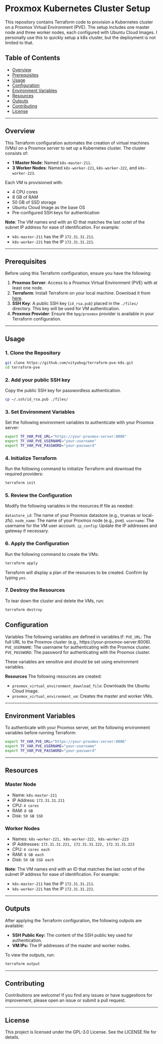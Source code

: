 # Proxmox Kubernetes Cluster Setup

This repository contains Terraform code to provision a Kubernetes cluster on a Proxmox Virtual Environment (PVE). The setup includes one master node and three worker nodes, each configured with Ubuntu Cloud Images. I personally use this to quickly setup a k8s cluster, but the deployment is not limited to that.

## Table of Contents
- [Overview](#overview)
- [Prerequisites](#prerequisites)
- [Usage](#usage)
- [Configuration](#configuration)
- [Environment Variables](#environment-variables)
- [Resources](#resources)
- [Outputs](#outputs)
- [Contributing](#contributing)
- [License](#license)

---

## Overview

This Terraform configuration automates the creation of virtual machines (VMs) on a Proxmox server to set up a Kubernetes cluster. The cluster consists of:
- **1 Master Node**: Named `k8s-master-211`.
- **3 Worker Nodes**: Named `k8s-worker-221`, `k8s-worker-222`, and `k8s-worker-223`.

Each VM is provisioned with:
- 4 CPU cores
- 8 GB of RAM
- 50 GB of SSD storage
- Ubuntu Cloud Image as the base OS
- Pre-configured SSH keys for authentication

**Note**: The VM names end with an ID that matches the last octet of the subnet IP address for ease of identification. For example:
- `k8s-master-211` has the IP `172.31.31.211`.
- `k8s-worker-221` has the IP `172.31.31.221`.

---

## Prerequisites

Before using this Terraform configuration, ensure you have the following:

1. **Proxmox Server**: Access to a Proxmox Virtual Environment (PVE) with at least one node.
2. **Terraform**: Install Terraform on your local machine. Download it from [here](https://www.terraform.io/downloads.html).
3. **SSH Key**: A public SSH key (`id_rsa.pub`) placed in the `./files/` directory. This key will be used for VM authentication.
4. **Proxmox Provider**: Ensure the `bpg/proxmox` provider is available in your Terraform configuration.

---

## Usage

### 1. Clone the Repository
```bash
git clone https://github.com/vityobug/terraform-pve-k8s.git
cd terraform-pve
```

### 2. Add your public SSH key
Copy the public SSH key for passwordless authentication.
```bash
cp ~/.ssh/id_rsa.pub ./files/
```


### 3. Set Environment Variables
Set the following environment variables to authenticate with your Proxmox server:
```bash
export TF_VAR_PVE_URL="https://your-proxmox-server:8006"
export TF_VAR_PVE_USERNAME="your-username"
export TF_VAR_PVE_PASSWORD="your-password"
```

### 4. Initialize Terraform
Run the following command to initialize Terraform and download the required providers:
```bash
terraform init
```

### 5. Review the Configuration
Modify the following variables in the resources.tf file as needed:

`datastore_id`: The name of your Proxmox datastore (e.g., truenas or local-zfs).
`node_name`: The name of your Proxmox node (e.g., pve).
`username`: The username for the VM user account.
`ip_config`: Update the IP addresses and gateway if necessary.

### 6. Apply the Configuration
Run the following command to create the VMs:
```bash
terraform apply
```
Terraform will display a plan of the resources to be created. Confirm by typing `yes`.

### 7. Destroy the Resources
To tear down the cluster and delete the VMs, run:
```bash
terraform destroy
```

## Configuration
Variables
The following variables are defined in variables.tf:
`PVE_URL`: The full URL to the Proxmox cluster (e.g., https://your-proxmox-server:8006).
`PVE_USERNAME`: The username for authenticating with the Proxmox cluster.
`PVE_PASSWORD`: The password for authenticating with the Proxmox cluster.

These variables are sensitive and should be set using environment variables.

**Resources**
The following resources are created:

* `proxmox_virtual_environment_download_file`: Downloads the Ubuntu Cloud Image.
* `proxmox_virtual_environment_vm`: Creates the master and worker VMs.

---

## Environment Variables
To authenticate with your Proxmox server, set the following environment variables before running Terraform:
```bash
export TF_VAR_PVE_URL="https://your-proxmox-server:8006"
export TF_VAR_PVE_USERNAME="your-username"
export TF_VAR_PVE_PASSWORD="your-password"
```

---

## Resources

### Master Node
* Name: `k8s-master-211`
* IP Address: `172.31.31.211`
* CPU: `4 cores`
* RAM: `8 GB`
* Disk: `50 GB SSD`

### Worker Nodes
* Names: `k8s-worker-221, k8s-worker-222, k8s-worker-223`
* IP Addresses: `172.31.31.221, 172.31.31.222, 172.31.31.223`
* CPU: `4 cores each`
* RAM: `8 GB each`
* Disk: `50 GB SSD each`

**Note**: The VM names end with an ID that matches the last octet of the subnet IP address for ease of identification. For example:
* `k8s-master-211` has the IP `172.31.31.211`.
* `k8s-worker-221` has the IP `172.31.31.221`.

---

## Outputs
After applying the Terraform configuration, the following outputs are available:

* **SSH Public Key:** The content of the SSH public key used for authentication.
* **VM IPs:** The IP addresses of the master and worker nodes.

To view the outputs, run:
```bash
terraform output
```

---

## Contributing
Contributions are welcome! If you find any issues or have suggestions for improvement, please open an issue or submit a pull request.

---

## License
This project is licensed under the GPL-3.0 License. See the LICENSE file for details.
